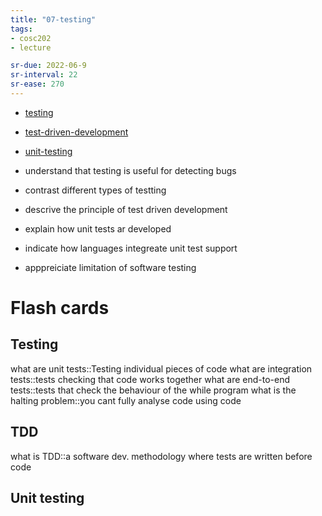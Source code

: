 ```yaml
---
title: "07-testing"
tags: 
- cosc202 
- lecture

sr-due: 2022-06-9
sr-interval: 22
sr-ease: 270
---
```

- [testing](notes/testing.md)
- [test-driven-development](notes/test-driven-development.md)
- [unit-testing](notes/unit-testing.md)

- understand that testing is useful for detecting bugs
- contrast different types of testting
- descrive the principle of test driven development
- explain how unit tests ar developed
- indicate how languages integreate unit test support
- apppreiciate limitation of software testing

# Flash cards
## Testing
what are unit tests::Testing individual pieces of code <!--SR:!2022-5-521,3,270-->
what are integration tests::tests checking that code works together <!--SR:!2022-5-521,3,270-->
what are end-to-end tests::tests that check the behaviour of the while program <!--SR:!2022-5-521,3,270-->
what is the halting problem::you cant fully analyse code using code <!--SR:!2022-5-521,3,270-->

## TDD
what is TDD::a software dev. methodology where tests are written before code <!--SR:!2022-5-521,3,270-->

## Unit testing
